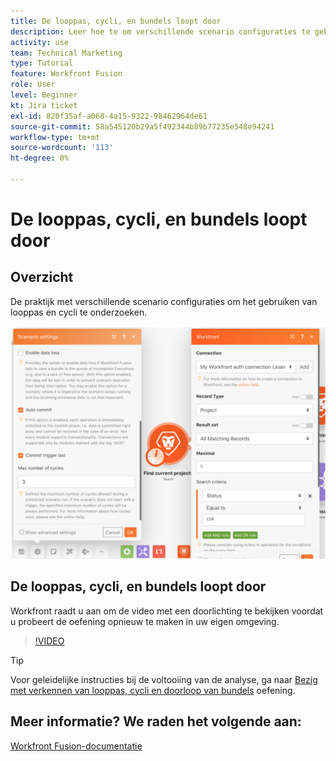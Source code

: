```yaml
---
title: De looppas, cycli, en bundels loopt door
description: Leer hoe te om verschillende scenario configuraties te gebruiken om het gebruiken van looppas en cycli in te onderzoeken [!DNL Adobe Workfront Fusion].
activity: use
team: Technical Marketing
type: Tutorial
feature: Workfront Fusion
role: User
level: Beginner
kt: Jira ticket
exl-id: 820f35af-a068-4a15-9322-98462964de61
source-git-commit: 58a545120b29a5f492344b89b77235e548e94241
workflow-type: tm+mt
source-wordcount: '113'
ht-degree: 0%

---
```


# De looppas, cycli, en bundels loopt door

## Overzicht

De praktijk met verschillende scenario configuraties om het gebruiken van looppas en cycli te onderzoeken.

![Een afbeelding van de instellingen voor uitvoering en cycli](assets/execution-history-and-scheduling-6.png)

## De looppas, cycli, en bundels loopt door

Workfront raadt u aan om de video met een doorlichting te bekijken voordat u probeert de oefening opnieuw te maken in uw eigen omgeving.

>[!VIDEO](https://video.tv.adobe.com/v/335286/?quality=12)

>[!TIP]
>
>Voor geleidelijke instructies bij de voltooiing van de analyse, ga naar [Bezig met verkennen van looppas, cycli en doorloop van bundels](https://experienceleague.adobe.com/docs/workfront-learn/tutorials-workfront/fusion/exercises/exploring-runs-cycles-and-bundles.html?lang=en) oefening.


## Meer informatie? We raden het volgende aan:

[Workfront Fusion-documentatie](https://experienceleague.adobe.com/docs/workfront/using/adobe-workfront-fusion/workfront-fusion-2.html?lang=en)
